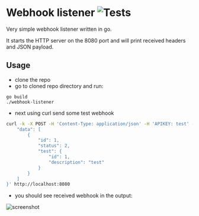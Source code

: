 # Webhook listener ![Tests](https://github.com/dbackowski/go-webhook-listener/actions/workflows/test.yml/badge.svg)

Very simple webhook listener written in go.

It starts the HTTP server on the 8080 port and will print received headers and JSON payload.

## Usage

* clone the repo
* go to cloned repo directory and run:

```
go build
./webhook-listener
```

* next using curl send some test webhook
```sh
curl -k -X POST -H 'Content-Type: application/json' -H 'APIKEY: test' -d '{
    "data": [
        {
            "id": 1,
            "status": 2,
            "test": {
                "id": 1,
                "description": "test"
            }
        }
    ]
}' http://localhost:8080
```

* you should see received webhook in the output:

![screenshot](https://i.imgur.com/7P0dlkP.png)
```
